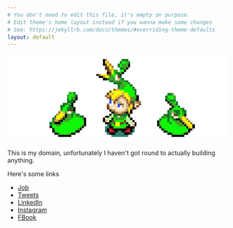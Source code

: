 ```yaml
---
# You don't need to edit this file, it's empty on purpose.
# Edit theme's home layout instead if you wanna make some changes
# See: https://jekyllrb.com/docs/themes/#overriding-theme-defaults
layout: default
---
```


![](./assets/link.gif)

This is my domain, unfortunately I haven't got round to actually building anything.

Here's some links

* [Job](https://www.brightmile.io/)
* [Tweets](http://twitter.com/bendoran)
* [LinkedIn](https://www.linkedin.com/in/bendoran)
* [Instagram](https://instagram.com/bendoran)
* [FBook](https://www.facebook.com/ben.m.doran)